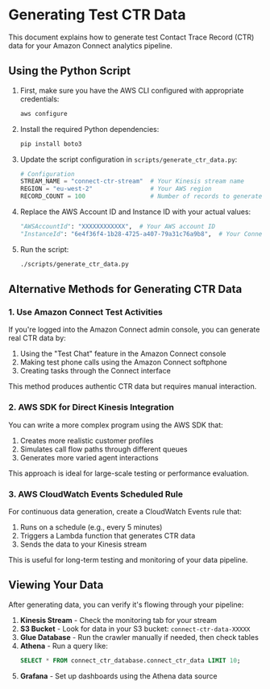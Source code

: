 # Generating Test CTR Data

This document explains how to generate test Contact Trace Record (CTR) data for your Amazon Connect analytics pipeline.

## Using the Python Script

1. First, make sure you have the AWS CLI configured with appropriate credentials:
   ```bash
   aws configure
   ```

2. Install the required Python dependencies:
   ```bash
   pip install boto3
   ```

3. Update the script configuration in `scripts/generate_ctr_data.py`:
   ```python
   # Configuration
   STREAM_NAME = "connect-ctr-stream"  # Your Kinesis stream name
   REGION = "eu-west-2"                # Your AWS region
   RECORD_COUNT = 100                  # Number of records to generate
   ```

4. Replace the AWS Account ID and Instance ID with your actual values:
   ```python
   "AWSAccountId": "XXXXXXXXXXXX",  # Your AWS account ID
   "InstanceId": "6e4f36f4-1b28-4725-a407-79a31c76a9b8",  # Your Connect instance ID
   ```

5. Run the script:
   ```bash
   ./scripts/generate_ctr_data.py
   ```

## Alternative Methods for Generating CTR Data

### 1. Use Amazon Connect Test Activities

If you're logged into the Amazon Connect admin console, you can generate real CTR data by:

1. Using the "Test Chat" feature in the Amazon Connect console
2. Making test phone calls using the Amazon Connect softphone
3. Creating tasks through the Connect interface

This method produces authentic CTR data but requires manual interaction.

### 2. AWS SDK for Direct Kinesis Integration

You can write a more complex program using the AWS SDK that:

1. Creates more realistic customer profiles
2. Simulates call flow paths through different queues
3. Generates more varied agent interactions

This approach is ideal for large-scale testing or performance evaluation.

### 3. AWS CloudWatch Events Scheduled Rule

For continuous data generation, create a CloudWatch Events rule that:

1. Runs on a schedule (e.g., every 5 minutes)
2. Triggers a Lambda function that generates CTR data
3. Sends the data to your Kinesis stream

This is useful for long-term testing and monitoring of your data pipeline.

## Viewing Your Data

After generating data, you can verify it's flowing through your pipeline:

1. **Kinesis Stream** - Check the monitoring tab for your stream
2. **S3 Bucket** - Look for data in your S3 bucket: `connect-ctr-data-XXXXX`
3. **Glue Database** - Run the crawler manually if needed, then check tables
4. **Athena** - Run a query like:
   ```sql
   SELECT * FROM connect_ctr_database.connect_ctr_data LIMIT 10;
   ```
5. **Grafana** - Set up dashboards using the Athena data source
